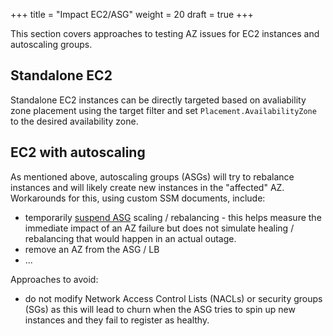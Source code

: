 +++
title = "Impact EC2/ASG"
weight = 20
draft = true
+++


This section covers approaches to testing AZ issues for EC2 instances and autoscaling groups.

## Standalone EC2

Standalone EC2 instances can be directly targeted based on avaliability zone placement using the target filter and set `Placement.AvailabilityZone` to the desired availability zone.

## EC2 with autoscaling

As mentioned above, autoscaling groups (ASGs) will try to rebalance instances and will likely create new instances in the "affected" AZ. Workarounds for this, using custom SSM documents, include:

* temporarily [suspend ASG](https://docs.aws.amazon.com/autoscaling/ec2/userguide/as-suspend-resume-processes.html) scaling / rebalancing - this helps measure the immediate impact of an AZ failure but does not simulate healing / rebalancing that would happen in an actual outage.
* remove an AZ from the ASG / LB 
* ...

Approaches to avoid:

* do not modify Network Access Control Lists (NACLs) or security groups (SGs) as this will lead to churn when the ASG tries to spin up new instances and they fail to register as healthy.
